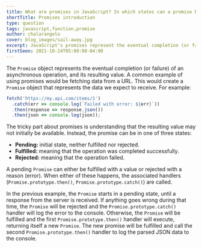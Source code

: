 ```yaml
---
title: What are promises in JavaScript? In which states can a promise be?
shortTitle: Promises introduction
type: question
tags: javascript,function,promise
author: chalarangelo
cover: blog_images/sail-away.jpg
excerpt: JavaScript's promises represent the eventual completion (or failure) of asynchronous operations and their resulting value.
firstSeen: 2021-10-24T05:00:00-04:00
---
```


The `Promise` object represents the eventual completion (or failure) of an asynchronous operation, and its resulting value. A common example of using promises would be fetching data from a URL. This would create a `Promise` object that represents the data we expect to receive. For example:

```js
fetch('https://my.api.com/items/1')
  .catch(err => console.log(`Failed with error: ${err}`))
  .then(response => response.json())
  .then(json => console.log(json));
```

The tricky part about promises is understanding that the resulting value may not initially be available. Instead, the promise can be in one of three states:

- **Pending:** initial state, neither fulfilled nor rejected.
- **Fulfilled:** meaning that the operation was completed successfully.
- **Rejected:** meaning that the operation failed.

A pending `Promise` can either be fulfilled with a value or rejected with a reason (error). When either of these happens, the associated handlers (`Promise.prototype.then()`, `Promise.prototype.catch()`) are called.

In the previous example, the `Promise` starts in a pending state, until a response from the server is received. If anything goes wrong during that time, the `Promise` will be rejected and the `Promise.prototype.catch()` handler will log the error to the console. Otherwise, the `Promise` will be fulfilled and the first `Promise.prototype.then()` handler will execute, returning itself a new `Promise`. The new promise will be fulfilled and call the second `Promise.prototype.then()` handler to log the parsed JSON data to the console.
